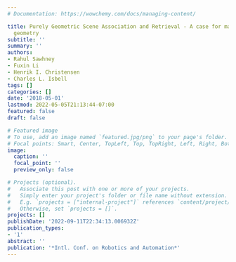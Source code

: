 ```yaml
---
# Documentation: https://wowchemy.com/docs/managing-content/

title: Purely Geometric Scene Association and Retrieval - A case for macro-scale 3D
  geometry
subtitle: ''
summary: ''
authors:
- Rahul Sawhney
- Fuxin Li
- Henrik I. Christensen
- Charles L. Isbell
tags: []
categories: []
date: '2018-05-01'
lastmod: 2022-05-05T21:13:44-07:00
featured: false
draft: false

# Featured image
# To use, add an image named `featured.jpg/png` to your page's folder.
# Focal points: Smart, Center, TopLeft, Top, TopRight, Left, Right, BottomLeft, Bottom, BottomRight.
image:
  caption: ''
  focal_point: ''
  preview_only: false

# Projects (optional).
#   Associate this post with one or more of your projects.
#   Simply enter your project's folder or file name without extension.
#   E.g. `projects = ["internal-project"]` references `content/project/deep-learning/index.md`.
#   Otherwise, set `projects = []`.
projects: []
publishDate: '2022-09-11T22:34:13.006932Z'
publication_types:
- '1'
abstract: ''
publication: '*Intl. Conf. on Robotics and Automation*'
---
```

